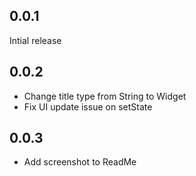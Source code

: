 ## 0.0.1

Intial release

## 0.0.2

* Change title type from String to Widget
* Fix UI update issue on setState

## 0.0.3

* Add screenshot to ReadMe
